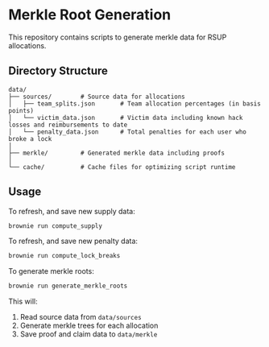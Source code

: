# Merkle Root Generation

This repository contains scripts to generate merkle data for RSUP allocations.

## Directory Structure

```
data/
├── sources/        # Source data for allocations
│   ├── team_splits.json       # Team allocation percentages (in basis points)
│   └── victim_data.json       # Victim data including known hack losses and reimbursements to date
│   └── penalty_data.json      # Total penalties for each user who broke a lock
│
├── merkle/         # Generated merkle data including proofs
│
└── cache/          # Cache files for optimizing script runtime
```

## Usage

To refresh, and save new supply data:

```bash
brownie run compute_supply
```

To refresh, and save new penalty data:

```bash
brownie run compute_lock_breaks
```

To generate merkle roots:

```bash
brownie run generate_merkle_roots
```

This will:

1. Read source data from `data/sources`
2. Generate merkle trees for each allocation
3. Save proof and claim data to `data/merkle`
